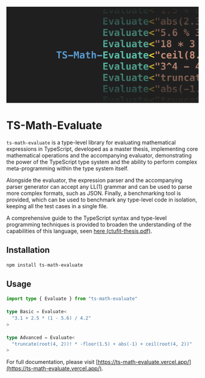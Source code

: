 ![TS-Math-Evaluate](https://raw.githubusercontent.com/dqbd/ts-math-evaluate/main/assets/cover.svg)

# TS-Math-Evaluate

`ts-math-evaluate` is a type-level library for evaluating mathematical expressions in TypeScript, developed as a master thesis, implementing core mathematical operations and the accompanying evaluator, demonstrating the power of the TypeScript type system and the ability to perform complex meta-programming within the type system itself. 

Alongside the evaluator, the expression parser and the accompanying parser generator can accept any LL(1) grammar and can be used to parse more complex formats, such as JSON. Finally, a benchmarking tool is provided, which can be used to benchmark any type-level code in isolation, keeping all the test cases in a single file.

A comprehensive guide to the TypeScript syntax and type-level programming techniques is provided to broaden the understanding of the capabilities of this language, seen [here (ctufit-thesis.pdf)](https://github.com/dqbd/ts-math-evaluate/blob/c7e71ed156ba0349e658ae805684cf46ecdc744d/thesis/ctufit-thesis.pdf). 

## Installation

```bash
npm install ts-math-evaluate
```

## Usage

```typescript
import type { Evaluate } from "ts-math-evaluate"

type Basic = Evaluate<
  "3.1 + 2.5 * (1 - 5.6) / 4.2"
>

type Advanced = Evaluate<
  "truncate(root(4, 2))! * -floor(1.5) + abs(-1) + ceil(root(4, 2))"
>
```

For full documentation, please visit [https://ts-math-evaluate.vercel.app/](https://ts-math-evaluate.vercel.app/).
